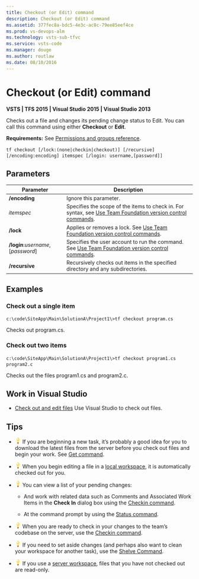 ```yaml
---
title: Checkout (or Edit) command
description: Checkout (or Edit) command
ms.assetid: 377fec8a-bdc5-4e3c-ac8c-79ee85eef4ce
ms.prod: vs-devops-alm
ms.technology: vsts-sub-tfvc
ms.service: vsts-code
ms.manager: douge
ms.author: routlaw
ms.date: 08/10/2016
---
```


# Checkout (or Edit) command

**VSTS | TFS 2015 | Visual Studio 2015 | Visual Studio 2013**

Checks out a file and changes its pending change status to Edit. You can call this command using either **Checkout** or **Edit**.

**Requirements:** See [Permissions and groups reference](../security/permissions.md).

    tf checkout [/lock:(none|checkin|checkout)] [/recursive] [/encoding:encoding] itemspec [/login: username,[password]]

## Parameters

|**Parameter**|**Description**|
|---|---|
|**/encoding**|Ignore this parameter.|
|*itemspec*|Specifies the scope of the items to check in. For syntax, see [Use Team Foundation version control commands](use-team-foundation-version-control-commands.md).|
|**/lock**|Applies or removes a lock. See [Use Team Foundation version control commands](use-team-foundation-version-control-commands.md).|
|**/login**:*username*,[*password*]|Specifies the user account to run the command. See [Use Team Foundation version control commands](use-team-foundation-version-control-commands.md).|
|**/recursive**|Recursively checks out items in the specified directory and any subdirectories.|

## Examples

### Check out a single item

    c:\code\SiteApp\Main\SolutionA\Project1\>tf checkout program.cs

Checks out program.cs.

### Check out two items

    c:\code\SiteApp\Main\SolutionA\Project1\>tf checkout program1.cs program2.c

Checks out the files program1.cs and program2.c.

## Work in Visual Studio

-    [Check out and edit files](check-out-edit-files.md)  Use Visual Studio to check out files.

## Tips

-   ![Tip](_img/checkout-or-edit-command/IC572374.png) If you are beginning a new task, it’s probably a good idea for you to download the latest files from the server before you check out files and begin your work. See [Get command](get-command.md).

-   ![Tip](_img/checkout-or-edit-command/IC572374.png) When you begin editing a file in a [local workspace](decide-between-using-local-server-workspace.md), it is automatically checked out for you.

-   ![Tip](_img/checkout-or-edit-command/IC572374.png) You can view a list of your pending changes:

    -   And work with related data such as Comments and Associated Work Items in the **Check In** dialog box using the [Checkin command](checkin-command.md).

    -   At the command prompt by using the [Status command](status-command.md).

-   ![Tip](_img/checkout-or-edit-command/IC572374.png) When you are ready to check in your changes to the team’s codebase on the server, use the [Checkin command](checkin-command.md).

-   ![Tip](_img/checkout-or-edit-command/IC572374.png) If you need to set aside changes (and perhaps also want to clean your workspace for another task), use the [Shelve Command](shelve-command.md).

-   ![Tip](_img/checkout-or-edit-command/IC572374.png) If you use a [server workspace](decide-between-using-local-server-workspace.md), files that you have not checked out are read-only.
